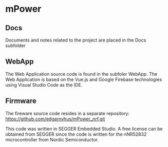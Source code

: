 # mPower

## Docs
Documents and notes related to the project are placed in the Docs subfolder

## WebApp
The Web Application source code is found in the subfoler WebApp.
The Web Application is based on the Vue.js and Google Firebase technologies using Visual Studio Code as the IDE.

## Firmware
The fireware source code resides in a separate repository:
https://github.com/edgarnyhus/mPower_nrf.git

This code was written in SEGGER Embedded Studio. A free license can be obtained from SEGGER since the code is written for the nNR52832 microcontroller from Nordic Semiconductor. 
